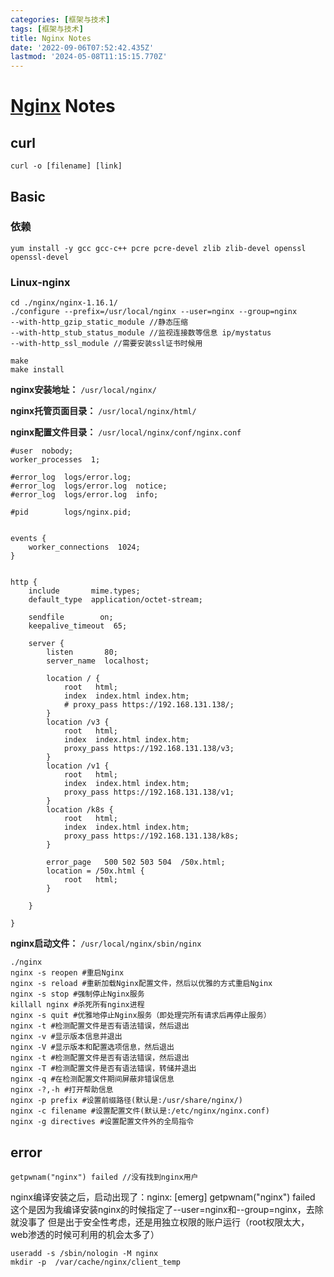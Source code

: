 ```yaml
---
categories: [框架与技术]
tags: [框架与技术]
title: Nginx Notes
date: '2022-09-06T07:52:42.435Z'
lastmod: '2024-05-08T11:15:15.770Z'
---
```


# [Nginx](https://nginx.org/en/) Notes

## curl
```
curl -o [filename] [link]
```

## Basic

### 依赖

```
yum install -y gcc gcc-c++ pcre pcre-devel zlib zlib-devel openssl openssl-devel
```

### Linux-nginx

```
cd ./nginx/nginx-1.16.1/
./configure --prefix=/usr/local/nginx --user=nginx --group=nginx 
--with-http_gzip_static_module //静态压缩
--with-http_stub_status_module //监视连接数等信息 ip/mystatus
--with-http_ssl_module //需要安装ssl证书时候用

make
make install
```

**nginx安装地址：** `/usr/local/nginx/`

**nginx托管页面目录：** `/usr/local/nginx/html/`

**nginx配置文件目录：** `/usr/local/nginx/conf/nginx.conf`

```
#user  nobody;
worker_processes  1;

#error_log  logs/error.log;
#error_log  logs/error.log  notice;
#error_log  logs/error.log  info;

#pid        logs/nginx.pid;


events {
    worker_connections  1024;
}


http {
    include       mime.types;
    default_type  application/octet-stream;

    sendfile        on;
    keepalive_timeout  65;

    server {
        listen       80;
        server_name  localhost;

        location / {
            root   html;
            index  index.html index.htm;
            # proxy_pass https://192.168.131.138/;
        }
        location /v3 {
            root   html;
            index  index.html index.htm;
            proxy_pass https://192.168.131.138/v3;
        }
        location /v1 {
            root   html;
            index  index.html index.htm;
            proxy_pass https://192.168.131.138/v1;
        }
        location /k8s {
            root   html;
            index  index.html index.htm;
            proxy_pass https://192.168.131.138/k8s;
        }

        error_page   500 502 503 504  /50x.html;
        location = /50x.html {
            root   html;
        }

    }

}
```
**nginx启动文件：** `/usr/local/nginx/sbin/nginx`
```
./nginx
nginx -s reopen #重启Nginx
nginx -s reload #重新加载Nginx配置文件，然后以优雅的方式重启Nginx
nginx -s stop #强制停止Nginx服务
killall nginx #杀死所有nginx进程  
nginx -s quit #优雅地停止Nginx服务（即处理完所有请求后再停止服务）
nginx -t #检测配置文件是否有语法错误，然后退出
nginx -v #显示版本信息并退出
nginx -V #显示版本和配置选项信息，然后退出
nginx -t #检测配置文件是否有语法错误，然后退出
nginx -T #检测配置文件是否有语法错误，转储并退出
nginx -q #在检测配置文件期间屏蔽非错误信息
nginx -?,-h #打开帮助信息  
nginx -p prefix #设置前缀路径(默认是:/usr/share/nginx/)
nginx -c filename #设置配置文件(默认是:/etc/nginx/nginx.conf)
nginx -g directives #设置配置文件外的全局指令
```

## error
```
getpwnam("nginx") failed //没有找到nginx用户
```
nginx编译安装之后，启动出现了：nginx: [emerg] getpwnam("nginx") failed
这个是因为我编译安装nginx的时候指定了--user=nginx和--group=nginx，去除就没事了
但是出于安全性考虑，还是用独立权限的账户运行（root权限太大，web渗透的时候可利用的机会太多了）

```
useradd -s /sbin/nologin -M nginx
mkdir -p  /var/cache/nginx/client_temp
```
